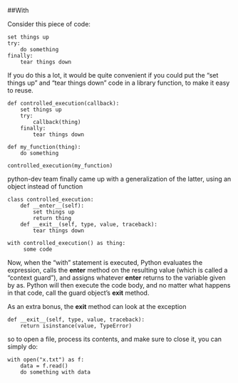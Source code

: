 ##With

Consider this piece of code:

    set things up
    try:
        do something
    finally:
        tear things down


If you do this a lot, it would be quite convenient if 
you could put the “set things up” and “tear things down” 
code in a library function, to make it easy to reuse.


    def controlled_execution(callback):
        set things up
        try:
            callback(thing)
        finally:
            tear things down

    def my_function(thing):
        do something

    controlled_execution(my_function)



python-dev team finally came up with a generalization 
of the latter, using an object instead of function



    class controlled_execution:
        def __enter__(self):
            set things up
            return thing
        def __exit__(self, type, value, traceback):
            tear things down

    with controlled_execution() as thing:
         some code

    

Now, when the “with” statement is executed, 
Python evaluates the expression, calls the __enter__ 
method on the resulting value 
(which is called a “context guard”), 
and assigns whatever __enter__ returns 
to the variable given by as. 
Python will then execute the code body, 
and no matter what happens in that code, 
call the guard object’s __exit__ method. 

As an extra bonus, the __exit__ 
method can look at the exception

    def __exit__(self, type, value, traceback):
        return isinstance(value, TypeError)


so to open a file, process its contents, 
and make sure to close it, you can simply do:

    with open("x.txt") as f:
        data = f.read()
        do something with data



